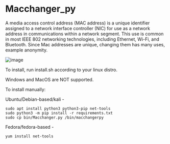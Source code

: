 # Macchanger_py
A media access control address (MAC address) is a unique identifier assigned to a network interface controller (NIC) for use as a network address in communications within a network segment. This use is common in most IEEE 802 networking technologies, including Ethernet, Wi-Fi, and Bluetooth.
Since Mac addresses are unique, changing them has many uses, example anonymity.

![image](https://user-images.githubusercontent.com/71056504/118467009-0c1d9080-b721-11eb-941a-7a5eb560d6f3.png)

To install, run install.sh according to your linux distro.

Windows and MacOS are NOT supported.

To install manually:

Ubuntu/Debian-based/kali -
```
sudo apt install python3 python3-pip net-tools
sudo python3 -m pip install -r requirements.txt
sudo cp bin/Macchanger.py /bin/macchangerpy
```

Fedora/fedora-based -
```
yum install net-tools
```
